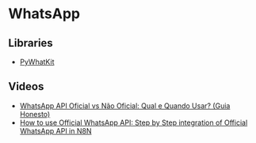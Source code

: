 # WhatsApp

## Libraries

- [PyWhatKit](https://github.com/Ankit404butfound/PyWhatKit)

## Videos

- [WhatsApp API Oficial vs Não Oficial: Qual e Quando Usar? (Guia Honesto)](https://www.youtube.com/watch?v=mU4L0UmFDak)
- [How to use Official WhatsApp API: Step by Step integration of Official WhatsApp API in N8N](https://www.youtube.com/watch?v=qJE9zrhS60M)
